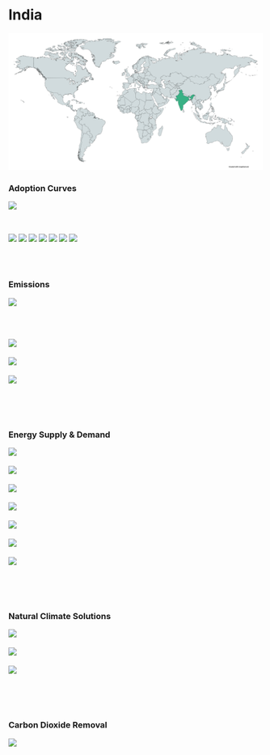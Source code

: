 # India

![](../region%20maps/IND.png)

### Adoption Curves

![](../podi/data/figs/scurves-IND)

<br/>

![](./podi/data/figs/scurves_ind-Grid-IND)
![](./podi/data/figs/scurves_ind-Transport-IND)
![](./podi/data/figs/scurves_ind-Buildings-IND)
![](./podi/data/figs/scurves_ind-Industry-IND)
![](./podi/data/figs/scurves_ind-RegenerativeAgriculture-IND)
![](./podi/data/figs/scurves_ind-Forests&Wetlands-IND)
![](./podi/data/figs/scurves_ind-CarbonDioxideRemoval-IND)

<br/><br/>

### Emissions

![](./podi/data/figs/mitigationwedges-IND)

<br/><br/>

![](./podi/data/figs/emissions-ffi_emissions-IND)<br/><br/>
![](./podi/data/figs/emissions-CH4_emissions-IND)<br/><br/>
![](./podi/data/figs/emissions-N2O_emissions-IND)<br/><br/>

<br/><br/>

### Energy Supply & Demand

![](./podi/data/figs/energydemand_pathway-IND)<br/><br/>
![](./podi/data/figs/energysupply_pathway-IND)<br/><br/>
![](./podi/data/figs/electricity_pathway-IND)<br/><br/>
![](./podi/data/figs/elecbysector_pathway-IND)<br/><br/>
![](./podi/data/figs/buildings_pathway-IND)<br/><br/>
![](./podi/data/figs/industry_pathway-IND)<br/><br/>
![](./podi/data/figs/transport_pathway-IND)<br/><br/>

<br/><br/>

### Natural Climate Solutions

![](./podi/data/figs/ra_pathway-IND)<br/><br/>
![](./podi/data/figs/fw_pathway-IND)<br/><br/>
![](./podi/data/figs/afolu_pathway-IND)<br/><br/>

<br/><br/>

### Carbon Dioxide Removal

![](./podi/data/figs/cdr_pathway-IND)<br/><br/>

